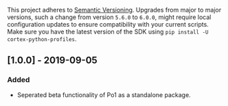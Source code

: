 This project adheres to [Semantic Versioning](https://semver.org/spec/v2.0.0.html). Upgrades from major to major versions, such a change from version `5.6.0` to `6.0.0`, might require local configuration updates to ensure compatibility with your current scripts. Make sure you have the latest version of the SDK using `pip install -U cortex-python-profiles`.


## [1.0.0] - 2019-09-05
### Added
* Seperated beta functionality of Po1 as a standalone package. 

